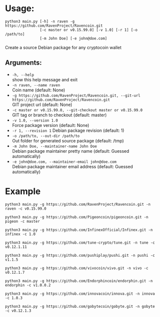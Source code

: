 # Usage:
```
python3 main.py [-h] -n raven -g https://github.com/RavenProject/Ravencoin.git
                [-c master or v0.15.99.0] [-v 1.0] [-r 1] [-o /path/to]
                [-m John Doe] [-e john@doe.com]
```

Create a source Debian package for any cryptocoin wallet

## Arguments:
* `-h, --help`  
show this help message and exit
* `-n raven, --name raven`  
Coin name (default: None)
* `-g https://github.com/RavenProject/Ravencoin.git, --git-url https://github.com/RavenProject/Ravencoin.git`  
GIT project url (default: None)
* `-c master or v0.15.99.0, --git-checkout master or v0.15.99.0`  
GIT tag or branch to checkout (default: master)
* `-v 1.0, --version 1.0`  
Force package version (default: None)
* `-r 1, --revision 1` 
Debian package revision (default: 1)
* `-o /path/to, --out-dir /path/to`  
Out folder for generated source package (default: /tmp)
* `-m John Doe, --maintainer-name John Doe`  
Debian package maintainer pretty name (default: Guessed automatically)
* `-e john@doe.com, --maintainer-email john@doe.com`  
Debian package maintainer email address (default: Guessed automatically)

# Example

`python3 main.py -g https://github.com/RavenProject/Ravencoin.git -n raven -c v0.15.99.0`

`python3 main.py -g https://github.com/Pigeoncoin/pigeoncoin.git -n pigeon -c master`

`python3 main.py -g https://github.com/InfinexOfficial/Infinex.git -n infinex -c 1.0`

`python3 main.py -g https://github.com/tune-crypto/tune.git -n tune -c v0.12.1.11`

`python3 main.py -g https://github.com/pushiplay/pushi.git -n pushi -c v1.1.5`

`python3 main.py -g https://github.com/vivocoin/vivo.git -n vivo -c v0.12.1.7`

`python3 main.py -g https://github.com/Endorphincoin/endorphin.git -n endorphin -c v1.0.0.2`

`python3 main.py -g https://github.com/innovacoin/innova.git -n innova -c 1.0.3`

`python3 main.py -g https://github.com/gobytecoin/gobyte.git -n gobyte -c v0.12.1.3`
